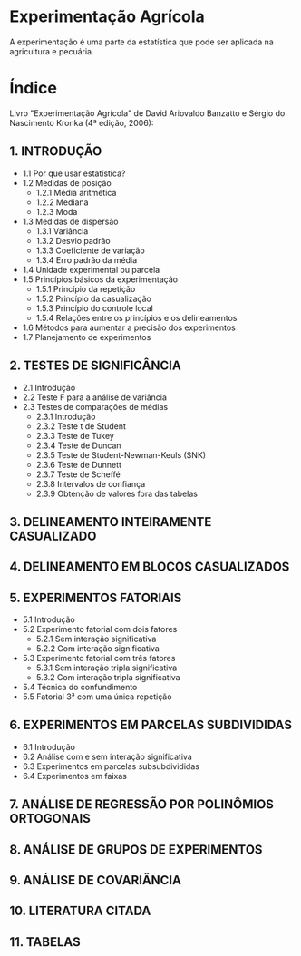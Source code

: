 # Experimentação Agrícola
A experimentação é uma parte da estatística que pode ser aplicada na agricultura e pecuária.

# Índice
Livro "Experimentação Agrícola" de David Ariovaldo Banzatto e Sérgio do Nascimento Kronka (4ª edição, 2006):

## 1. INTRODUÇÃO  
- 1.1 Por que usar estatística?  
- 1.2 Medidas de posição  
  - 1.2.1 Média aritmética  
  - 1.2.2 Mediana  
  - 1.2.3 Moda  
- 1.3 Medidas de dispersão  
  - 1.3.1 Variância  
  - 1.3.2 Desvio padrão  
  - 1.3.3 Coeficiente de variação  
  - 1.3.4 Erro padrão da média  
- 1.4 Unidade experimental ou parcela  
- 1.5 Princípios básicos da experimentação  
  - 1.5.1 Princípio da repetição  
  - 1.5.2 Princípio da casualização  
  - 1.5.3 Princípio do controle local  
  - 1.5.4 Relações entre os princípios e os delineamentos  
- 1.6 Métodos para aumentar a precisão dos experimentos  
- 1.7 Planejamento de experimentos  

## 2. TESTES DE SIGNIFICÂNCIA  
- 2.1 Introdução  
- 2.2 Teste F para a análise de variância  
- 2.3 Testes de comparações de médias  
  - 2.3.1 Introdução  
  - 2.3.2 Teste t de Student  
  - 2.3.3 Teste de Tukey  
  - 2.3.4 Teste de Duncan  
  - 2.3.5 Teste de Student-Newman-Keuls (SNK)  
  - 2.3.6 Teste de Dunnett  
  - 2.3.7 Teste de Scheffé  
  - 2.3.8 Intervalos de confiança  
  - 2.3.9 Obtenção de valores fora das tabelas  

## 3. DELINEAMENTO INTEIRAMENTE CASUALIZADO  

## 4. DELINEAMENTO EM BLOCOS CASUALIZADOS  

## 5. EXPERIMENTOS FATORIAIS  
- 5.1 Introdução  
- 5.2 Experimento fatorial com dois fatores  
  - 5.2.1 Sem interação significativa  
  - 5.2.2 Com interação significativa  
- 5.3 Experimento fatorial com três fatores  
  - 5.3.1 Sem interação tripla significativa  
  - 5.3.2 Com interação tripla significativa  
- 5.4 Técnica do confundimento  
- 5.5 Fatorial 3³ com uma única repetição  

## 6. EXPERIMENTOS EM PARCELAS SUBDIVIDIDAS  
- 6.1 Introdução  
- 6.2 Análise com e sem interação significativa  
- 6.3 Experimentos em parcelas subsubdivididas  
- 6.4 Experimentos em faixas  

## 7. ANÁLISE DE REGRESSÃO POR POLINÔMIOS ORTOGONAIS  

## 8. ANÁLISE DE GRUPOS DE EXPERIMENTOS  

## 9. ANÁLISE DE COVARIÂNCIA  

## 10. LITERATURA CITADA  

## 11. TABELAS  

